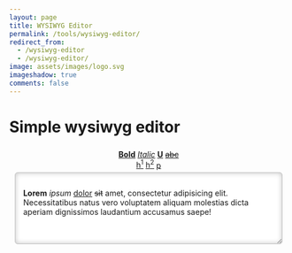 ```yaml
---
layout: page
title: WYSIWYG Editor
permalink: /tools/wysiwyg-editor/
redirect_from:
  - /wysiwyg-editor
  - /wysiwyg-editor/
image: assets/images/logo.svg
imageshadow: true
comments: false
---
```




<link href='https://netdna.bootstrapcdn.com/twitter-bootstrap/2.3.2/css/bootstrap-combined.min.css' rel='stylesheet' type='text/css'> 
<link href='https://fonts.googleapis.com/css?family=Euphoria+Script' rel='stylesheet' type='text/css'>
<style>
  #editor {
  resize:vertical;
  overflow:auto;
  border:1px solid silver;
  border-radius:5px;
  min-height:100px;
  box-shadow: inset 0 0 10px silver;
  padding:1em;
  background: white;
  margin: 0 auto;
  width: 90%;
  }
</style>
<body>
  <div class="content">
     <h1 id="head">Simple wysiwyg editor</h1>
        <div id="editparent">
          <div id='editControls' style='text-align:center; padding:5px;'>
            <div class='btn-group'>
              <a class='btn' data-role='undo' href='#'><i class='icon-undo'></i></a>
              <a class='btn' data-role='redo' href='#'><i class='icon-repeat'></i></a>
            </div>
            <div class='btn-group'>
              <a class='btn' data-role='bold' href='#'><b>Bold</b></a>
              <a class='btn' data-role='italic' href='#'><em>Italic</em></a>
              <a class='btn' data-role='underline' href='#'><u><b>U</b></u></a>
              <a class='btn' data-role='strikeThrough' href='#'><strike>abc</strike></a>
            </div>
            <div class='btn-group'>
              <a class='btn' data-role='justifyLeft' href='#'><i class='icon-align-left'></i></a>
              <a class='btn' data-role='justifyCenter' href='#'><i class='icon-align-center'></i></a>
              <a class='btn' data-role='justifyRight' href='#'><i class='icon-align-right'></i></a>
              <a class='btn' data-role='justifyFull' href='#'><i class='icon-align-justify'></i></a>
            </div>
            <div class='btn-group'>
              <a class='btn' data-role='indent' href='#'><i class='icon-indent-right'></i></a>
              <a class='btn' data-role='outdent' href='#'><i class='icon-indent-left'></i></a>
            </div>
            <div class='btn-group'>
              <a class='btn' data-role='insertUnorderedList' href='#'><i class='icon-list-ul'></i></a>
              <a class='btn' data-role='insertOrderedList' href='#'><i class='icon-list-ol'></i></a>
            </div>
            <div class='btn-group'>
              <a class='btn' data-role='h1' href='#'>h<sup>1</sup></a>
              <a class='btn' data-role='h2' href='#'>h<sup>2</sup></a>
              <a class='btn' data-role='p' href='#'>p</a>
            </div>
            <div class='btn-group'>
              <a class='btn' data-role='subscript' href='#'><i class='icon-subscript'></i></a>
              <a class='btn' data-role='superscript' href='#'><i class='icon-superscript'></i></a>
            </div>
          </div>
          <div id='editor' style='' contenteditable>
<p><b>Lorem</b> <i>ipsum</i> <u>dolor</u> <strike>sit</strike> amet, consectetur adipisicing elit. Necessitatibus natus vero voluptatem aliquam molestias dicta aperiam dignissimos laudantium accusamus saepe!</p>
          </div>
    </div>
  </div>
<script>
  $(function() {
  $('#editControls a').click(function(e) {
    switch($(this).data('role')) {
      case 'h1':
      case 'h2':
      case 'p':
        document.execCommand('formatBlock', false, $(this).data('role'));
        break;
      default:
        document.execCommand($(this).data('role'), false, null);
        break;
    }
  });
});
</script>
